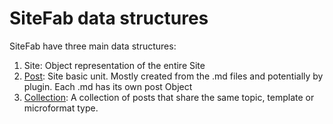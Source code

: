 # SiteFab data structures

SiteFab have three main data structures:

1. Site: Object representation of the entire Site
2. [Post](/documentation/post.md): Site basic unit. Mostly created from the .md files and potentially by plugin. Each .md has its own post Object
3. [Collection](/documentation/collection.md): A collection of posts that share the same topic, template or microformat type.

